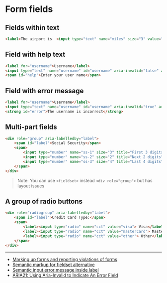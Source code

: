 # Form fields

## Fields within text

```html
<label>The airport is  <input type="text" name="miles" size="3" value="8">  miles away.</label>
```

## Field with help text

```html
<label for="username">Username</label>
<input type="text" name="username" id="username" aria-invalid="false" aria-describedBy="help">
<span id="help">Enter your user name</span>
```

## Field with error message

```html
<label for="username">Username</label>
<input type="text" name="username" id="username" aria-invalid="true" aria-describedBy="error">
<strong id="error">The username is incorrect</strong>
```

## Multi-part fields

```html
<div role="group" aria-labelledby="label">
    <span id="label">Social Security</span>
    <span>
        <input type="number" name="ss-1" size="3" title="First 3 digits" required>
        <input type="number" name="ss-2" size="2" title="Next 2 digits" required>
        <input type="number" name="ss-3" size="4" title="Last 4 digits" required>
    </span>
</div>
```

> Note: You can use `<fieldset>` instead `<div role="group">` but has layout
> issues

## A group of radio buttons

```html
<div role="radiogroup" aria-labelledby="label">
    <span id="label">Credit Card Type:</span>
    <span>
        <label><input type="radio" name="cct" value="visa"> Visa</label>
        <label><input type="radio" name="cct" value="mastercard"> Master Card</label>
        <label><input type="radio" name="cct" value="other"> Other</label>
    </span>
</div>
```

---

- [Marking up forms and reporting violations of forms](http://mars.dequecloud.com/demo/form-markup.htm)
- [Semantic markup for fieldset alternative](https://stackoverflow.com/questions/48413847/semantic-markup-for-fieldset-alternative)
- [Semantic input error message inside label](https://stackoverflow.com/questions/46656151/semantic-input-error-message-inside-label)
- [ARIA21: Using Aria-Invalid to Indicate An Error Field](https://www.w3.org/TR/2016/NOTE-WCAG20-TECHS-20161007/ARIA21#ARIA21-description)
